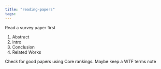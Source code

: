 ```yaml
---
title: "reading-papers"
tags: 
---
```


Read a survey paper first

1. Abstract
2. Intro
3. Conclusion
4. Related Works

Check for good papers using Core rankings. 
Maybe keep a WTF terms note

